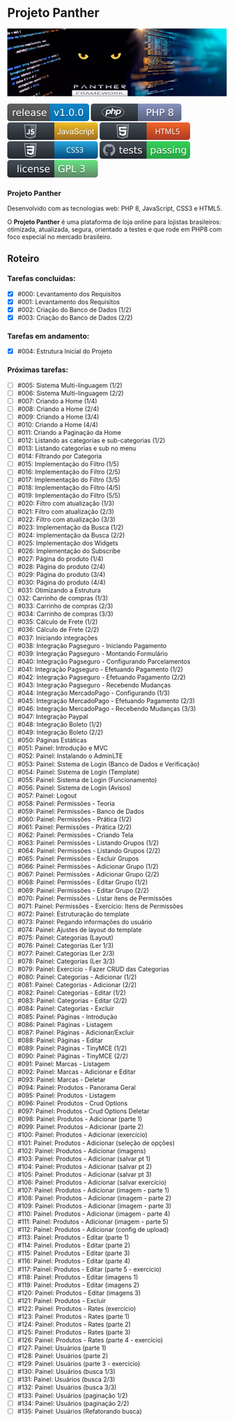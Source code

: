 Projeto Panther
================

<img src="https://github.com/framework-panther/panther/blob/main/img/framework-panther-banner.png">
<p align="left">
    <a href="./CHANGELOG.md"><img src="https://github.com/framework-panther/panther/blob/main/img/pantherversion.svg" alt="Última versão"></a>
    <a href="https://www.php.net/releases/8.0/pt_BR.php" target="_blank"><img src="https://github.com/framework-panther/panther/blob/main/img/php.svg" alt="PHP:8"></a>
    <a href="https://www.javascript.com/" target="_blank"><img src="https://github.com/framework-panther/panther/blob/main/img/javascript.svg" alt="JavaScript"></a>
    <a href="https://www.w3schools.com/html/"><img src="https://github.com/framework-panther/panther/blob/main/img/html5.svg" alt="HTML5"></a>
    <a href="https://www.w3schools.com/css/" target="_blank"><img src="https://github.com/framework-panther/panther/blob/main/img/css3.svg" alt="CSS3"></a>
    <a href="https://github.com" target="_blank"><img src="https://github.com/framework-panther/panther/blob/main/img/test.svg" alt="Test"></a>
    <a href="https://www.gnu.org/licenses/gpl-3.0.pt-br.html" target="_blank"><img src="https://github.com/framework-panther/panther/blob/main/img/licenca.svg" alt="License"></a>
</p>

### Projeto Panther

Desenvolvido com as tecnologias web: PHP 8, JavaScript, CSS3 e HTML5.

O **Projeto Panther** é uma plataforma de loja online para lojistas brasileiros: otimizada, atualizada, segura, orientado a testes e que rode em PHP8 com foco especial no mercado brasileiro.

## Roteiro

### Tarefas concluídas:

- [x] #000: Levantamento dos Requisitos
- [x] #001: Levantamento dos Requisitos
- [x] #002: Criação do Banco de Dados (1/2)
- [x] #003: Criação do Banco de Dados (2/2)

### Tarefas em andamento:

- [x] #004: Estrutura Inicial do Projeto

### Próximas tarefas:

- [ ] #005: Sistema Multi-linguagem (1/2)
- [ ] #006: Sistema Multi-linguagem (2/2)
- [ ] #007: Criando a Home (1/4)
- [ ] #008: Criando a Home (2/4)
- [ ] #009: Criando a Home (3/4)
- [ ] #010: Criando a Home (4/4)
- [ ] #011: Criando a Paginação da Home
- [ ] #012: Listando as categorias e sub-categorias (1/2)
- [ ] #013: Listando categorias e sub no menu
- [ ] #014: Filtrando por Categoria
- [ ] #015: Implementação do Filtro (1/5)
- [ ] #016: Implementação do Filtro (2/5)
- [ ] #017: Implementação do Filtro (3/5)
- [ ] #018: Implementação do Filtro (4/5)
- [ ] #019: Implementação do Filtro (5/5)
- [ ] #020: Filtro com atualização (1/3)
- [ ] #021: Filtro com atualização (2/3)
- [ ] #022: Filtro com atualização (3/3)
- [ ] #023: Implementação da Busca (1/2)
- [ ] #024: Implementação da Busca (2/2)
- [ ] #025: Implementação dos Widgets
- [ ] #026: Implementação do Subscribe
- [ ] #027: Página do produto (1/4)
- [ ] #028: Página do produto (2/4)
- [ ] #029: Página do produto (3/4)
- [ ] #030: Página do produto (4/4)
- [ ] #031: Otimizando a Estrutura
- [ ] 032: Carrinho de compras (1/3)
- [ ] #033: Carrinho de compras (2/3)
- [ ] #034: Carrinho de compras (3/3)
- [ ] #035: Cálculo de Frete (1/2)
- [ ] #036: Cálculo de Frete (2/2)
- [ ] #037: Iniciando integrações
- [ ] #038: Integração Pagseguro - Iniciando Pagamento
- [ ] #039: Integração Pagseguro - Montando Formulário
- [ ] #040: Integração Pagseguro - Configurando Parcelamentos
- [ ] #041: Integração Pagseguro - Efetuando Pagamento (1/2)
- [ ] #042: Integração Pagseguro - Efetuando Pagamento (2/2)
- [ ] #043: Integração Pagseguro - Recebendo Mudanças
- [ ] #044: Integração MercadoPago - Configurando (1/3)
- [ ] #045: Integração MercadoPago - Efetuando Pagamento (2/3)
- [ ] #046: Integração MercadoPago - Recebendo Mudanças (3/3)
- [ ] #047: Integração Paypal
- [ ] #048: Integração Boleto (1/2)
- [ ] #049: Integração Boleto (2/2)
- [ ] #050: Páginas Estáticas
- [ ] #051: Painel: Introdução e MVC
- [ ] #052: Painel: Instalando o AdminLTE
- [ ] #053: Painel: Sistema de Login (Banco de Dados e Verificação)
- [ ] #054: Painel: Sistema de Login (Template)
- [ ] #055: Painel: Sistema de Login (Funcionamento)
- [ ] #056: Painel: Sistema de Login (Avisos)
- [ ] #057: Painel: Logout
- [ ] #058: Painel: Permissões - Teoria
- [ ] #059: Painel: Permissões - Banco de Dados
- [ ] #060: Painel: Permissões - Prática (1/2)
- [ ] #061: Painel: Permissões - Prática (2/2)
- [ ] #062: Painel: Permissões - Criando Tela
- [ ] #063: Painel: Permissões - Listando Grupos (1/2)
- [ ] #064: Painel: Permissões - Listando Grupos (2/2)
- [ ] #065: Painel: Permissões - Excluir Grupos
- [ ] #066: Painel: Permissões - Adicionar Grupo (1/2)
- [ ] #067: Painel: Permissões - Adicionar Grupo (2/2)
- [ ] #068: Painel: Permissões - Editar Grupo (1/2)
- [ ] #069: Painel: Permissões - Editar Grupo (2/2)
- [ ] #070: Painel: Permissões - Listar itens de Permissões
- [ ] #071: Painel: Permissões - Exercício: Itens de Permissões
- [ ] #072: Painel: Estruturação do template
- [ ] #073: Painel: Pegando informações do usuário
- [ ] #074: Painel: Ajustes de layout do template
- [ ] #075: Painel: Categorias (Layout)
- [ ] #076: Painel: Categorias (Ler 1/3)
- [ ] #077: Painel: Categorias (Ler 2/3)
- [ ] #078: Painel: Categorias (Ler 3/3)
- [ ] #079: Painel: Exercício - Fazer CRUD das Categorias
- [ ] #080: Painel: Categorias - Adicionar (1/2)
- [ ] #081: Painel: Categorias - Adicionar (2/2)
- [ ] #082: Painel: Categorias - Editar (1/2)
- [ ] #083: Painel: Categorias - Editar (2/2)
- [ ] #084: Painel: Categorias - Excluir
- [ ] #085: Painel: Páginas - Introdução
- [ ] #086: Painel: Páginas - Listagem
- [ ] #087: Painel: Páginas - Adicionar/Excluir
- [ ] #088: Painel: Páginas - Editar
- [ ] #089: Painel: Páginas - TinyMCE (1/2)
- [ ] #090: Painel: Páginas - TinyMCE (2/2)
- [ ] #091: Painel: Marcas - Listagem
- [ ] #092: Painel: Marcas - Adicionar e Editar
- [ ] #093: Painel: Marcas - Deletar
- [ ] #094: Painel: Produtos - Panorama Geral
- [ ] #095: Painel: Produtos - Listagem
- [ ] #096: Painel: Produtos - Crud Options
- [ ] #097: Painel: Produtos - Crud Options Deletar
- [ ] #098: Painel: Produtos - Adicionar (parte 1)
- [ ] #099: Painel: Produtos - Adicionar (parte 2)
- [ ] #100: Painel: Produtos - Adicionar (exercício)
- [ ] #101: Painel: Produtos - Adicionar (seleção de opções)
- [ ] #102: Painel: Produtos - Adicionar (imagens)
- [ ] #103: Painel: Produtos - Adicionar (salvar pt 1)
- [ ] #104: Painel: Produtos - Adicionar (salvar pt 2)
- [ ] #105: Painel: Produtos - Adicionar (salvar pt 3)
- [ ] #106: Painel: Produtos - Adicionar (salvar exercício)
- [ ] #107: Painel: Produtos - Adicionar (imagem - parte 1)
- [ ] #108: Painel: Produtos - Adicionar (imagem - parte 2)
- [ ] #109: Painel: Produtos - Adicionar (imagem - parte 3)
- [ ] #110: Painel: Produtos - Adicionar (imagem - parte 4)
- [ ] #111: Painel: Produtos - Adicionar (imagem - parte 5)
- [ ] #112: Painel: Produtos - Adicionar (config de upload)
- [ ] #113: Painel: Produtos - Editar (parte 1)
- [ ] #114: Painel: Produtos - Editar (parte 2)
- [ ] #115: Painel: Produtos - Editar (parte 3)
- [ ] #116: Painel: Produtos - Editar (parte 4)
- [ ] #117: Painel: Produtos - Editar (parte 5 - exercício)
- [ ] #118: Painel: Produtos - Editar (imagens 1)
- [ ] #119: Painel: Produtos - Editar (imagens 2)
- [ ] #120: Painel: Produtos - Editar (imagens 3)
- [ ] #121: Painel: Produtos - Excluir
- [ ] #122: Painel: Produtos - Rates (exercício)
- [ ] #123: Painel: Produtos - Rates (parte 1)
- [ ] #124: Painel: Produtos - Rates (parte 2)
- [ ] #125: Painel: Produtos - Rates (parte 3)
- [ ] #126: Painel: Produtos - Rates (parte 4 - exercício)
- [ ] #127: Painel: Usuários (parte 1)
- [ ] #128: Painel: Usuários (parte 2)
- [ ] #129: Painel: Usuários (parte 3 - exercício)
- [ ] #130: Painel: Usuários (busca 1/3)
- [ ] #131: Painel: Usuários (busca 2/3)
- [ ] #132: Painel: Usuários (busca 3/3)
- [ ] #133: Painel: Usuários (paginação 1/2)
- [ ] #134: Painel: Usuários (paginação 2/2)
- [ ] #135: Painel: Usuários (Refatorando busca)
